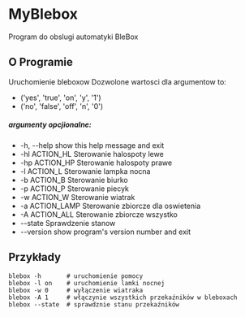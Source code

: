 # MyBlebox
  Program do obslugi automatyki BleBox
  
  ## O Programie

Uruchomienie bleboxow
Dozwolone wartosci dla argumentow to:
*   ('yes', 'true', 'on', 'y', '1')
*   ('no', 'false', 'off', 'n', '0')
    
##### argumenty opcjionalne:
*  -h, --help      show this help message and exit
*  -hl ACTION_HL   Sterowanie halospoty lewe
*  -hp ACTION_HP   Sterowanie halospoty prawe
*  -l ACTION_L     Sterowanie lampka nocna
*  -b ACTION_B     Sterowanie biurko
*  -p ACTION_P     Sterowanie piecyk
*  -w ACTION_W     Sterowanie wiatrak
*  -a ACTION_LAMP  Sterowanie zbiorcze dla oswietenia
*  -A ACTION_ALL   Sterowanie zbiorcze wszystko
*  --state         Sprawdzenie stanow
*  --version       show program's version number and exit
  
  ## Przykłady
  
```
blebox -h       # uruchomienie pomocy
blebox -l on    # uruchomienie lamki nocnej
blebox -w 0     # wyłączenie wiatraka 
blebox -A 1     # włączynie wszystkich przekaźników w bleboxach
blebox --state  # sprawdznie stanu przekaźników
```
